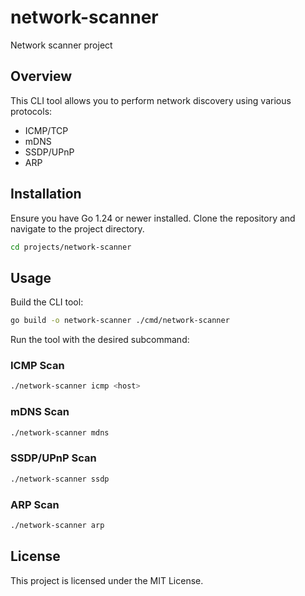 # network-scanner

Network scanner project

## Overview

This CLI tool allows you to perform network discovery using various protocols:
- ICMP/TCP
- mDNS
- SSDP/UPnP
- ARP

## Installation

Ensure you have Go 1.24 or newer installed. Clone the repository and navigate to the project directory.

```bash
cd projects/network-scanner
```

## Usage

Build the CLI tool:

```bash
go build -o network-scanner ./cmd/network-scanner
```

Run the tool with the desired subcommand:

### ICMP Scan

```bash
./network-scanner icmp <host>
```

### mDNS Scan

```bash
./network-scanner mdns
```

### SSDP/UPnP Scan

```bash
./network-scanner ssdp
```

### ARP Scan

```bash
./network-scanner arp
```

## License

This project is licensed under the MIT License.

